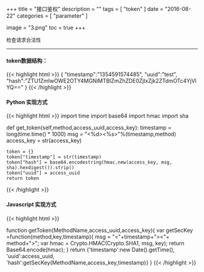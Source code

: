 +++
title = "接口鉴权"
description = ""
tags = [
    "token"
]
date = "2016-08-22"
categories = [
    "parameter"
]

image = "3.png" 
toc = true
+++

<font size=2>检查请求合法性</font>
***

#### token数据结构：

{{< highlight html >}}
{
    "timestamp":"1354591574485",
    "uuid":"test",
    "hash":"ZTU1ZmIwOWE2OTY4MGNiMTBlZmZhZDE0ZjIxZjk2ZTdmOTc4YjVlYQ=="
}
{{< /highlight >}}

<!--more-->

#### Python 实现方式

{{< highlight html >}}
import time
import base64
import hmac
import sha

def get_token(self,method,access_uuid,access_key):
    timestamp = long(time.time() * 1000)
    msg = "<%d><%s>"%(timestamp,method)
    access_key = str(access_key)
    
    token = {}
    token["timestamp"] = str(timestamp)
    token["hash"] = base64.encodestring(hmac.new(access_key, msg, sha).hexdigest()).strip()
    token["uuid"] = access_uuid
    return token
{{< /highlight >}}

#### Javascript 实现方式

{{< highlight html >}}

<script src="js/CryptoJS/crypto-sha1-hmac/crypto-sha1-hmac.js" type="text/javascript"></script>
<script src="js/CryptoJS/crypto-sha256-hmac/crypto-sha256-hmac.js" type="text/javascript"></script>

function getToken(MethodName,access_uuid,access_key){
var getSecKey =function(method,key,timestamp){
    msg = "<"+timestamp+"><"+ method+">";
    var hmac = Crypto.HMAC(Crypto.SHA1, msg, key);
    return Base64.encode(hmac);
}
return {'timestamp':new Date().getTime(),
    'uuid':access_uuid,
    'hash':getSecKey(MethodName,access_key,timestamp)}
}
{{< /highlight >}}
